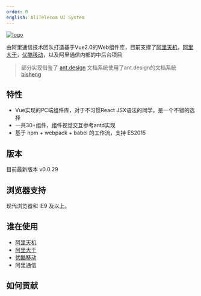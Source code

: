 ```yaml
---
order: 0
english: AliTelecom UI System
---
```


[![logo](http://img.alicdn.com/tps/TB16WYGPFXXXXX4XXXXXXXXXXXX-400-172.png)](https://github.com/aliqin/atui)


由阿里通信技术团队打造基于Vue2.0的Web组件库，目前支撑了[阿里天机](https://alitj.tmall.com/#!/)，[阿里大于](https://www.alidayu.com/)，[优酷移动](https://youku170.tmall.com/)，以及阿里通信内部的中后台项目

> 部分实现借鉴了 [ant.design](http://ant.design)
> 文档系统使用了ant.design的文档系统[bisheng](https://github.com/benjycui/bisheng)


## 特性

- Vue实现的PC端组件库，对于不习惯React JSX语法的同学，是一个不错的选择
- 一共30+组件，组件视觉交互参考antd实现
- 基于 npm + webpack + babel 的工作流，支持 ES2015

## 版本

目前最新版本 v0.0.29

## 浏览器支持

现代浏览器和 IE9 及以上。

## 谁在使用

- [阿里天机](https://alitj.tmall.com/#!/)
- [阿里大于](https://www.alidayu.com/)
- [优酷移动](https://youku170.tmall.com/)
- 阿里通信

## 如何贡献



